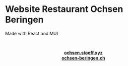 # Website Restaurant Ochsen Beringen

Made with React and MUI

<br />
  <p align="center">
    <a href="http://ochsen.stoeff.xyz"><strong>ochsen.stoeff.xyz</strong></a><br>
    <a href="http://ochsen-beringen.ch"><strong>ochsen-beringen.ch</strong></a><br>
  </p>
